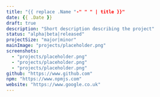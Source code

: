 ```yaml
---
title: "{{ replace .Name "-" " " | title }}"
date: {{ .Date }}
draft: true
description: "Short description describing the project"
status: "alpha|beta|released"
projectSize: "major|minor"
mainImage: "projects/placeholder.png"
screenshots:
  - "projects/placeholder.png"
  - "projects/placeholder.png"
  - "projects/placeholder.png"
github: "https://www.github.com"
npm: "https://www.npmjs.com"
website: "https://www.google.co.uk"
---
```


